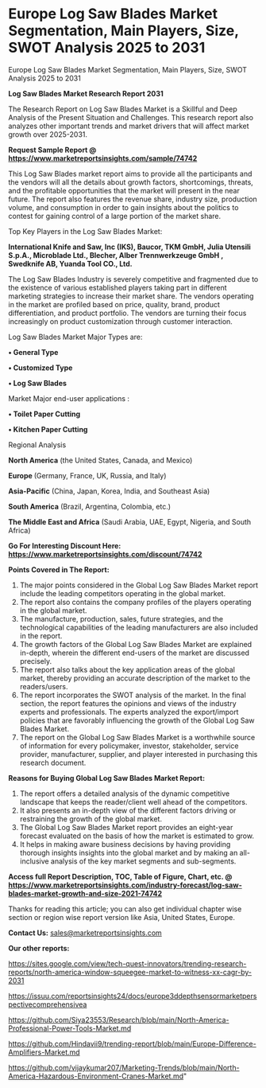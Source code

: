 # Europe Log Saw Blades Market Segmentation, Main Players, Size, SWOT Analysis 2025 to 2031
Europe Log Saw Blades Market Segmentation, Main Players, Size, SWOT Analysis 2025 to 2031

<strong>Log Saw Blades Market Research Report 2031</strong>

The Research Report on Log Saw Blades Market is a Skillful and Deep Analysis of the Present Situation and Challenges. This research report also analyzes other important trends and market drivers that will affect market growth over 2025-2031.

<strong>Request Sample Report @ <a href=https://www.marketreportsinsights.com/sample/74742>https://www.marketreportsinsights.com/sample/74742</a></strong>

This Log Saw Blades market report aims to provide all the participants and the vendors will all the details about growth factors, shortcomings, threats, and the profitable opportunities that the market will present in the near future. The report also features the revenue share, industry size, production volume, and consumption in order to gain insights about the politics to contest for gaining control of a large portion of the market share.

Top Key Players in the Log Saw Blades Market:

<strong>International Knife and Saw, Inc (IKS), Baucor, TKM GmbH, Julia Utensili S.p.A., Microblade Ltd., Blecher, Alber Trennwerkzeuge GmbH , Swedknife AB, Yuanda Tool CO., Ltd.</strong>

The Log Saw Blades Industry is severely competitive and fragmented due to the existence of various established players taking part in different marketing strategies to increase their market share. The vendors operating in the market are profiled based on price, quality, brand, product differentiation, and product portfolio. The vendors are turning their focus increasingly on product customization through customer interaction.

Log Saw Blades Market Major Types are:

<strong>• General Type

• Customized Type

• Log Saw Blades</strong>

Market Major end-user applications :

<strong>• Toilet Paper Cutting

• Kitchen Paper Cutting</strong>

Regional Analysis

</u><strong><b>North America</b></strong> (the United States, Canada, and Mexico)

<strong><b>Europe </b></strong>(Germany, France, UK, Russia, and Italy)

<strong><b>Asia-Pacific</b></strong> (China, Japan, Korea, India, and Southeast Asia)

<strong><b>South America</b></strong> (Brazil, Argentina, Colombia, etc.)

<strong><b>The Middle East and Africa</b></strong> (Saudi Arabia, UAE, Egypt, Nigeria, and South Africa)

<strong>Go For Interesting Discount Here: <a href=https://www.marketreportsinsights.com/discount/74742>https://www.marketreportsinsights.com/discount/74742</a></strong>

<strong>Points Covered in The Report:</strong>
<ol>
  <li>The major points considered in the Global Log Saw Blades Market report include the leading competitors operating in the global market.</li>
  <li>The report also contains the company profiles of the players operating in the global market.</li>
  <li>The manufacture, production, sales, future strategies, and the technological capabilities of the leading manufacturers are also included in the report.</li>
  <li>The growth factors of the Global Log Saw Blades Market are explained in-depth, wherein the different end-users of the market are discussed precisely.</li>
  <li>The report also talks about the key application areas of the global market, thereby providing an accurate description of the market to the readers/users.</li>
  <li>The report incorporates the SWOT analysis of the market. In the final section, the report features the opinions and views of the industry experts and professionals. The experts analyzed the export/import policies that are favorably influencing the growth of the Global Log Saw Blades Market.</li>
  <li>The report on the Global Log Saw Blades Market is a worthwhile source of information for every policymaker, investor, stakeholder, service provider, manufacturer, supplier, and player interested in purchasing this research document.</li>
</ol>
<strong>Reasons for Buying Global Log Saw Blades Market Report:</strong>

<ol>
  <li>The report offers a detailed analysis of the dynamic competitive landscape that keeps the reader/client well ahead of the competitors.</li>
  <li>It also presents an in-depth view of the different factors driving or restraining the growth of the global market.</li>
  <li>The Global Log Saw Blades Market report provides an eight-year forecast evaluated on the basis of how the market is estimated to grow.</li>
  <li>It helps in making aware business decisions by having providing thorough insights insights into the global market and by making an all-inclusive analysis of the key market segments and sub-segments.</li>
</ol>
<strong>Access full Report Description, TOC, Table of Figure, Chart, etc. @ <a href=https://www.marketreportsinsights.com/industry-forecast/log-saw-blades-market-growth-and-size-2021-74742>https://www.marketreportsinsights.com/industry-forecast/log-saw-blades-market-growth-and-size-2021-74742</a></strong>


Thanks for reading this article; you can also get individual chapter wise section or region wise report version like Asia, United States, Europe.

<strong>Contact Us:</strong>
sales@marketreportsinsights.com

<strong>Our other reports:</strong>

<a href=https://sites.google.com/view/tech-quest-innovators/trending-research-reports/north-america-window-squeegee-market-to-witness-xx-cagr-by-2031>https://sites.google.com/view/tech-quest-innovators/trending-research-reports/north-america-window-squeegee-market-to-witness-xx-cagr-by-2031</a>

<a href=https://issuu.com/reportsinsights24/docs/europe3ddepthsensormarketperspectivecomprehensivea>https://issuu.com/reportsinsights24/docs/europe3ddepthsensormarketperspectivecomprehensivea</a>

<a href=https://github.com/Siya23553/Research/blob/main/North-America-Professional-Power-Tools-Market.md>https://github.com/Siya23553/Research/blob/main/North-America-Professional-Power-Tools-Market.md</a>

<a href=https://github.com/Hindavii9/trending-report/blob/main/Europe-Difference-Amplifiers-Market.md>https://github.com/Hindavii9/trending-report/blob/main/Europe-Difference-Amplifiers-Market.md</a>

<a href=https://github.com/vijaykumar207/Marketing-Trends/blob/main/North-America-Hazardous-Environment-Cranes-Market.md>https://github.com/vijaykumar207/Marketing-Trends/blob/main/North-America-Hazardous-Environment-Cranes-Market.md</a>"

